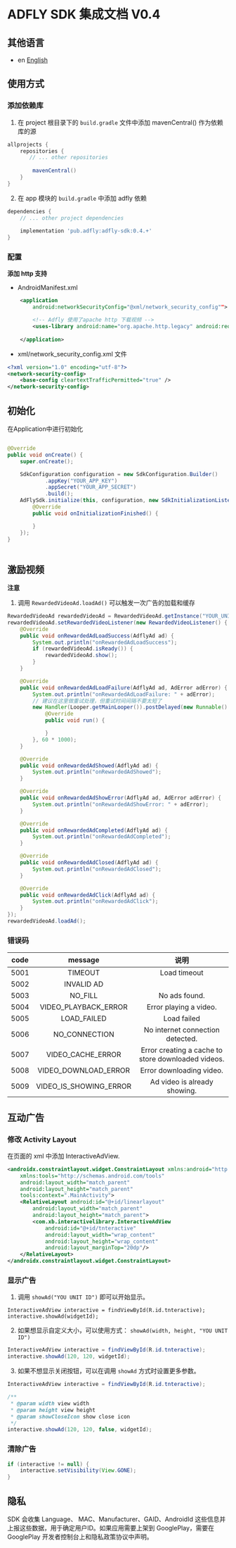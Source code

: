 # ADFLY SDK 集成文档 V0.4

## 其他语言
* en [English](README_en.md)

## 使用方式

### 添加依赖库

1. 在 project 根目录下的 `build.gradle` 文件中添加 mavenCentral() 作为依赖库的源

```groovy
allprojects {
    repositories {
       // ... other repositories
    
        mavenCentral()
    }
}
```

2. 在 app 模块的 `build.gradle` 中添加 adfly 依赖

```groovy
dependencies {
    // ... other project dependencies
    
    implementation 'pub.adfly:adfly-sdk:0.4.+'
}
```

### 配置

**添加 http 支持**

* AndroidManifest.xml

```xml
	<application
        android:networkSecurityConfig="@xml/network_security_config"">

        <!-- Adfly 使用了apache http 下载视频 -->
        <uses-library android:name="org.apache.http.legacy" android:required="false" />
        
    </application>
```

* xml/network_security_config.xml 文件

```xml
<?xml version="1.0" encoding="utf-8"?>
<network-security-config>
    <base-config cleartextTrafficPermitted="true" />
</network-security-config>
```

## 初始化

在Application中进行初始化

```java

@Override
public void onCreate() {
	super.onCreate();

    SdkConfiguration configuration = new SdkConfiguration.Builder()
            .appKey("YOUR_APP_KEY")
            .appSecret("YOUR_APP_SECRET")
            .build();
    AdFlySdk.initialize(this, configuration, new SdkInitializationListener() {
        @Override
        public void onInitializationFinished() {

        }
    });
}
    
```

## 激励视频

**注意**

1. 调用 `RewardedVideoAd.loadAd()` 可以触发一次广告的加载和缓存

```java
RewardedVideoAd rewardedVideoAd = RewardedVideoAd.getInstance("YOUR_UNIT_ID");
rewardedVideoAd.setRewardedVideoListener(new RewardedVideoListener() {
    @Override
    public void onRewardedAdLoadSuccess(AdflyAd ad) {
        System.out.println("onRewardedAdLoadSuccess");
        if (rewardedVideoAd.isReady()) {
            rewardedVideoAd.show();
        }
    }

    @Override
    public void onRewardedAdLoadFailure(AdflyAd ad, AdError adError) {
        System.out.println("onRewardedAdLoadFailure: " + adError);
        // 建议在这里做重试处理，但重试时间间隔不要太短了
        new Handler(Looper.getMainLooper()).postDelayed(new Runnable() {
            @Override
            public void run() {

            }
        }, 60 * 1000);
    }

    @Override
    public void onRewardedAdShowed(AdflyAd ad) {
        System.out.println("onRewardedAdShowed");
    }

    @Override
    public void onRewardedAdShowError(AdflyAd ad, AdError adError) {
        System.out.println("onRewardedAdShowError: " + adError);
    }

    @Override
    public void onRewardedAdCompleted(AdflyAd ad) {
        System.out.println("onRewardedAdCompleted");
    }

    @Override
    public void onRewardedAdClosed(AdflyAd ad) {
        System.out.println("onRewardedAdClosed");
    }

    @Override
    public void onRewardedAdClick(AdflyAd ad) {
        System.out.println("onRewardedAdClick");
    }
});
rewardedVideoAd.loadAd();
```

### 错误码

| code | message | 说明  |
| :--: | :--: |:--: |
| 5001 | TIMEOUT | Load timeout |
| 5002 | INVALID AD | |
| 5003 | NO_FILL |  No ads found. |
| 5004 | VIDEO_PLAYBACK_ERROR | Error playing a video. |
| 5005 | LOAD_FAILED |  Load failed |
| 5006 | NO_CONNECTION | No internet connection detected. |
| 5007 | VIDEO_CACHE_ERROR |  Error creating a cache to store downloaded videos. |
| 5008 | VIDEO_DOWNLOAD_ERROR | Error downloading video. |
| 5009 | VIDEO_IS_SHOWING_ERROR | Ad video is already showing. |


## 互动广告

### 修改 Activity Layout
在页面的 xml 中添加 InteractiveAdView.

```xml
<androidx.constraintlayout.widget.ConstraintLayout xmlns:android="http://schemas.android.com/apk/res/android"
    xmlns:tools="http://schemas.android.com/tools"
    android:layout_width="match_parent"
    android:layout_height="match_parent"
    tools:context=".MainActivity">
    <RelativeLayout android:id="@+id/linearlayout"
        android:layout_width="match_parent"
        android:layout_height="match_parent">
        <com.xb.interactivelibrary.InteractiveAdView
            android:id="@+id/tnteractive"
            android:layout_width="wrap_content"
            android:layout_height="wrap_content"
            android:layout_marginTop="20dp"/>
    </RelativeLayout>
</androidx.constraintlayout.widget.ConstraintLayout>
```

### 显示广告

1. 调用 `showAd("YOU UNIT ID")` 即可以开始显示。

```
InteractiveAdView interactive = findViewById(R.id.tnteractive);
interactive.showAd(widgetId);
```

2. 如果想显示自定义大小，可以使用方式： `showAd(width, height, "YOU UNIT ID")`

```java
InteractiveAdView interactive = findViewById(R.id.tnteractive);
interactive.showAd(120, 120, widgetId);
```

3. 如果不想显示关闭按钮，可以在调用 `showAd` 方式时设置更多参数。

```java
InteractiveAdView interactive = findViewById(R.id.tnteractive);

/**
 * @param width view width
 * @param height view height
 * @param showCloseIcon show close icon
 */
interactive.showAd(120, 120, false, widgetId);
```

### 清除广告

```java
if (interactive != null) {
    interactive.setVisibility(View.GONE);
}
```

## 隐私

SDK 会收集 Language、 MAC、Manufacturer、GAID、AndroidId 这些信息并上报这些数据，用于确定用户ID。如果应用需要上架到 GooglePlay，需要在 GooglePlay 开发者控制台上和隐私政策协议中声明。